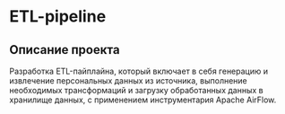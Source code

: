 # ETL-pipeline

## Описание проекта
Разработка ETL-пайплайна, который включает в себя генерацию и извлечение персональных данных из источника, выполнение необходимых трансформаций и загрузку обработанных данных в хранилище данных, с применением инструментария Apache AirFlow.
